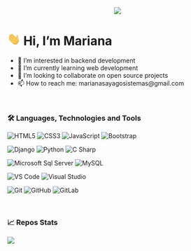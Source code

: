 <div>
    <div align='center'>
    <img src="https://c.tenor.com/PP9v7VIs6R4AAAAd/scaler-create-impact.gif" width="400px">
    </div>  
    <h1> <img src="https://github.com/ABSphreak/ABSphreak/blob/master/gifs/Hi.gif" width="30px"> Hi, I’m Mariana </h1>   
  <div>
       <ul>
         <li>👀 I’m interested in backend development </li>
         <li>🌱 I’m currently learning web development</li>
         <li>💞️ I’m looking to collaborate on open source projects</li>
         <li>📫 How to reach me: marianasayagosistemas@gmail.com</li>   
       </ul>
   </div>
  <br/>

### 🛠 Languages, Technologies and Tools 

![HTML5](https://img.shields.io/badge/-HTML5-%23F11423?style=flat-square&logo=html5&logoColor=ffffff)
![CSS3](https://img.shields.io/badge/-CSS3-%231572B6?style=flat-square&logo=css3)
![JavaScript](https://img.shields.io/badge/-JavaScript-%23F7DF1C?style=flat-square&logo=javascript&logoColor=000000&labelColor=%23F7DF1C&color=%23FFCE5A)
![Bootstrap](https://img.shields.io/badge/-Bootstrap-BE85C6?style=flat-square&logo=Bootstrap)

![Django](http://img.shields.io/badge/-Django-025922?style=flat-square&logo=django&logoColor=025922&labelColor=DAD031)
![Python](http://img.shields.io/badge/-Python-DAD031?style=flat-square&logo=python)
![C Sharp](http://img.shields.io/badge/-C%20Sharp-blueviolet?style=flat-square&logo=csharp&logoColor=ffffff)
  
![Microsoft Sql Server](https://img.shields.io/badge/-Sql%20Server-CC2927?style=flat-square&logo=microsoft-sql-server&logoColor=ffffff)
![MySQL](https://img.shields.io/badge/-MySQL-ffffff?style=flat-square&logo=mysql)
  
![VS Code](http://img.shields.io/badge/-VS%20Code-007ACC?style=flat-square&logo=visual-studio-code&logoColor=ffffff)
![Visual Studio](http://img.shields.io/badge/-Visual%20Studio-F54DDF?style=flat-square&logo=Visual-Studio&logoColor=ffffff)
  
![Git](https://img.shields.io/badge/-Git-%23F05032?style=flat-square&logo=git&logoColor=%23ffffff)
![GitHub](https://img.shields.io/badge/-GitHub-181717?style=flat-square&logo=github)
![GitLab](https://img.shields.io/badge/-GitLab-FCA121?style=flat-square&logo=gitlab)

<br/>
  
### 📈 Repos Stats 
  <div>
    <p>      
     <img src = "https://github-readme-stats.vercel.app/api/top-langs/?username=mariana-git&hide_langs_below=.25&theme=gruvbox"/>
    </p>
  </div>

</div>
